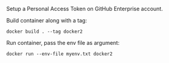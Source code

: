 Setup a Personal Access Token on GitHub Enterprise account.

Build container along with a tag:

```
docker build . --tag docker2
```

Run container, pass the env file as argument:

```
docker run --env-file myenv.txt docker2
```